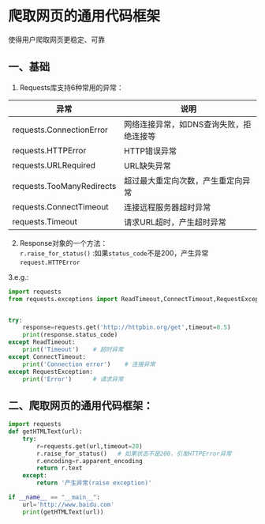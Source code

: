 # 爬取网页的通用代码框架

使得用户爬取网页更稳定、可靠

## 一、基础

1. Requests库支持6种常用的异常：

|异常|说明|
|---|---|
|requests.ConnectionError|网络连接异常，如DNS查询失败，拒绝连接等|
|requests.HTTPError|HTTP错误异常|
|requests.URLRequired|URL缺失异常|
|requests.TooManyRedirects|超过最大重定向次数，产生重定向异常|
|requests.ConnectTimeout|连接远程服务器超时异常|
|requests.Timeout|请求URL超时，产生超时异常|


2. Response对象的一个方法：  
`r.raise_for_status()`   :如果`status_code`不是200，产生异常`request.HTTPError`


3.e.g.:
```python
import requests
from requests.exceptions import ReadTimeout,ConnectTimeout,RequestException


try:
    response=requests.get('http://httpbin.org/get',timeout=0.5)
    print(response.status_code)
except ReadTimeout:
    print('Timeout')    # 超时异常
except ConnectTimeout:
    print('Connection error')    # 连接异常
except RequestException:
    print('Error')      # 请求异常
```




## 二、爬取网页的通用代码框架：
```python
import requests
def getHTMLText(url):
    try:
        r=requests.get(url,timeout=20)
        r.raise_for_status()   # 如果状态不是200，引发HTTPError异常
        r.encoding=r.apparent_encoding
        return r.text
    except:
        return '产生异常(raise exception)'

if __name__ == "__main__":
    url='http://www.baidu.com'
    print(getHTMLText(url))
```